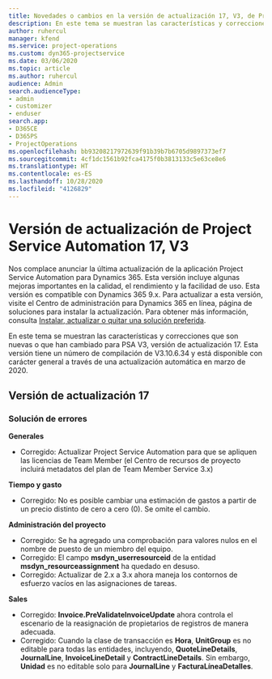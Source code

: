 ```yaml
---
title: Novedades o cambios en la versión de actualización 17, V3, de Project Service Automation
description: En este tema se muestran las características y correcciones que están disponibles en la versión de actualización 17, V3, de Project Service Automation.
author: ruhercul
manager: kfend
ms.service: project-operations
ms.custom: dyn365-projectservice
ms.date: 03/06/2020
ms.topic: article
ms.author: ruhercul
audience: Admin
search.audienceType:
- admin
- customizer
- enduser
search.app:
- D365CE
- D365PS
- ProjectOperations
ms.openlocfilehash: bb93208217972639f91b39b7b6705d9897373ef7
ms.sourcegitcommit: 4cf1dc1561b92fca4175f0b3813133c5e63ce8e6
ms.translationtype: HT
ms.contentlocale: es-ES
ms.lasthandoff: 10/28/2020
ms.locfileid: "4126829"
---
```

# <a name="project-service-automation-update-release-17-v3"></a>Versión de actualización de Project Service Automation 17, V3

Nos complace anunciar la última actualización de la aplicación Project Service Automation para Dynamics 365. Esta versión incluye algunas mejoras importantes en la calidad, el rendimiento y la facilidad de uso.  Esta versión es compatible con Dynamics 365 9.x. Para actualizar a esta versión, visite el Centro de administración para Dynamics 365 en línea, página de soluciones para instalar la actualización. Para obtener más información, consulta [Instalar, actualizar o quitar una solución preferida](https://docs.microsoft.com/power-platform/admin/install-remove-preferred-solution).

En este tema se muestran las características y correcciones que son nuevas o que han cambiado para PSA V3, versión de actualización 17. Esta versión tiene un número de compilación de V3.10.6.34 y está disponible con carácter general a través de una actualización automática en marzo de 2020.


## <a name="update-release-17"></a>Versión de actualización 17

### <a name="bug-fixes"></a>Solución de errores

**Generales**

- Corregido: Actualizar Project Service Automation para que se apliquen las licencias de Team Member (el Centro de recursos de proyecto incluirá metadatos del plan de Team Member Service 3.x)
 
**Tiempo y gasto**

- Corregido: No es posible cambiar una estimación de gastos a partir de un precio distinto de cero a cero (0). Se omite el cambio.

**Administración del proyecto**

- Corregido: Se ha agregado una comprobación para valores nulos en el nombre de puesto de un miembro del equipo.
- Corregido: El campo **msdyn_userresourceid** de la entidad **msdyn_resourceassignment** ha quedado en desuso.
- Corregido: Actualizar de 2.x a 3.x ahora maneja los contornos de esfuerzo vacíos en las asignaciones de tareas.

**Sales**

- Corregido: **Invoice.PreValidateInvoiceUpdate** ahora controla el escenario de la reasignación de propietarios de registros de manera adecuada.
- Corregido: Cuando la clase de transacción es **Hora**, **UnitGroup** es no editable para todas las entidades, incluyendo, **QuoteLineDetails**, **JournalLine**, **InvoiceLineDetail** y **ContractLineDetails**. Sin embargo, **Unidad** es no editable solo para **JournalLine** y **FacturaLíneaDetalles**.


